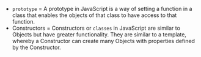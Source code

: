 - `prototype` = A prototype in JavaScript is a way of setting a function in a class that enables the objects of that class to have access to that function.
- Constructors = Constructors or `classes` in JavaScript are similar to Objects but have greater functionality. They are similar to a template, whereby a Constructor can create many Objects with properties defined by the Constructor. 
